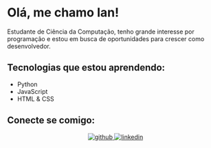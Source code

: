 # Olá, me chamo Ian!

Estudante de Ciência da Computação, tenho grande interesse por programação e estou em busca de oportunidades para crescer como desenvolvedor.

## Tecnologias que estou aprendendo:
- Python 
- JavaScript 
- HTML & CSS 

## Conecte se comigo:
<!-- - LinkedIn: [linkedin.com/in/ian-nicolas-dev](https://linkedin.com/in/ian-nicolas-dev)
- Email: nicolasian002@gmail.com -->

<div align="center">
<a href="https://github.com/iannicolasdev" target="_blank">
<img src=https://img.shields.io/badge/github-%2324292e.svg?&style=for-the-badge&logo=github&logoColor=white alt=github style="margin-bottom: 5px;" />
</a>
<a href="https://linkedin.com/in/linkedin.com/in/ian-nicolas-dev" target="_blank">
<img src=https://img.shields.io/badge/linkedin-%231E77B5.svg?&style=for-the-badge&logo=linkedin&logoColor=white alt=linkedin style="margin-bottom: 5px;" />
</a>  
</div>   
